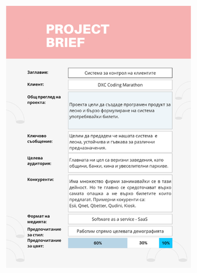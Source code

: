 ![picture alt](https://github.com/IvoRum/TicketSystem/blob/main/Documents/ProjectBrief.png "projecr brief")